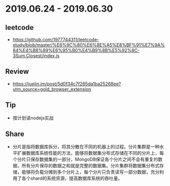 
# 2019.06.24 - 2019.06.30

## leetcode
* https://github.com/1977744311/leetcode-study/blob/master/%E6%9C%80%E6%8E%A5%E8%BF%91%E7%9A%84%E4%B8%89%E6%95%B0%E4%B9%8B%E5%92%8C-3Sum.Closest/index.js

## Review
* https://juejin.im/post/5d0f34c7f265da1ba25268ee?utm_source=gold_browser_extension

## Tip
* 按计划读nodejs实战

## Share
* 分片是指将数据库拆分，将其分散在不同的机器上的过程。分片集群是一种水平扩展数据库系统性能的方法，能够将数据集分布式存储在不同的分片上，每个分片只保存数据集的一部分，MongoDB保证各个分片之间不会有重复的数据，所有分片保存的数据之和就是完整的数据集。分片集群将数据集分布式存储，能够将负载分摊到多个分片上，每个分片只负责读写一部分数据，充分利用了各个shard的系统资源，提高数据库系统的吞吐量。
